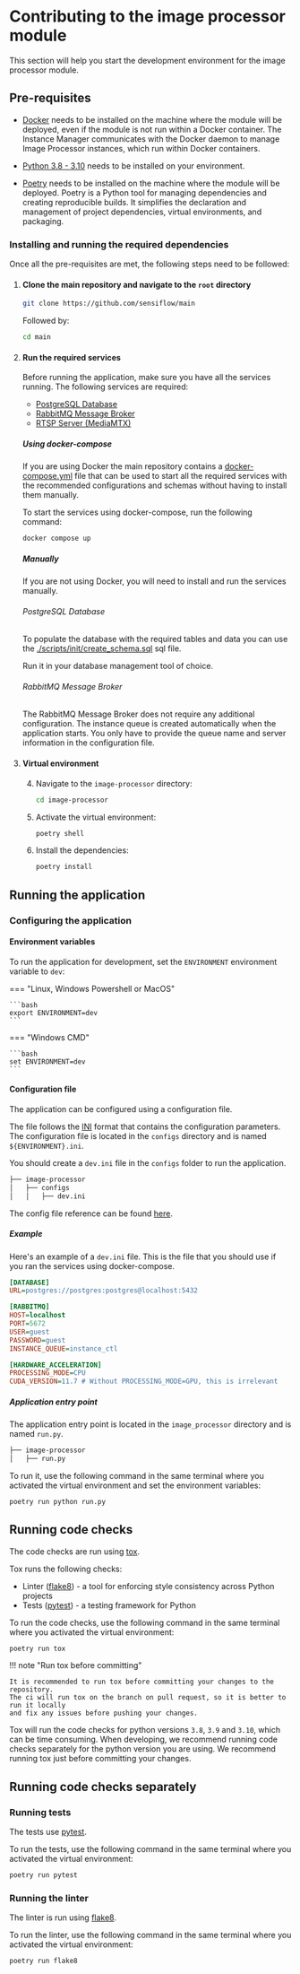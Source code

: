 # Contributing to the image processor module

This section will help you start the development environment for the image processor module.

## Pre-requisites

- [Docker](https://docs.docker.com/get-docker/) needs to be installed on the machine where the module will be deployed, even if the module is not run within a Docker container. The Instance Manager communicates with the Docker daemon to manage Image Processor instances, which run within Docker containers.

- [Python 3.8 - 3.10](https://www.python.org/downloads/) needs to be installed on your environment.

- [Poetry](https://python-poetry.org/docs/) needs to be installed on the machine where the module will be deployed. Poetry is a Python tool for managing dependencies and creating reproducible builds. It simplifies the declaration and management of project dependencies, virtual environments, and packaging.

### Installing and running the required dependencies

Once all the pre-requisites are met, the following steps need to be followed:

1.  #### Clone the main repository and navigate to the `root` directory

    ```sh
    git clone https://github.com/sensiflow/main
    ```

    Followed by:

    ```sh
    cd main
    ```

2.  #### Run the required services

    Before running the application, make sure you have all the services running. The following services are required:

    - [PostgreSQL Database](https://www.postgresql.org/download/)
    - [RabbitMQ Message Broker](https://www.rabbitmq.com/download.html)
    - [RTSP Server (MediaMTX)](https://github.com/aler9/media-mtx)

    ##### Using docker-compose

    If you are using Docker the main repository contains a [docker-compose.yml](https://github.com/sensiflow/main/docker-compose.yml) file that can be used to start all the required services with the recommended configurations and schemas without having to install them manually.

    To start the services using docker-compose, run the following command:

    ```sh
    docker compose up
    ```

    ##### Manually

    If you are not using Docker, you will need to install and run the services manually.

    ###### PostgreSQL Database

    To populate the database with the required tables and data you can use the [./scripts/init/create_schema.sql](https://github.com/sensiflow/main/sql/init/create_schema.sql) sql file.

    Run it in your database management tool of choice.

    ###### RabbitMQ Message Broker

    The RabbitMQ Message Broker does not require any additional configuration. The instance queue is created automatically when the application starts. You only have to provide the queue name and server information in the configuration file.

3.  #### Virtual environment

    4.  Navigate to the `image-processor` directory:

        ```sh
        cd image-processor
        ```

    5.  Activate the virtual environment:

        ```bash
        poetry shell
        ```

    6.  Install the dependencies:
        ```bash
        poetry install
        ```

## Running the application

### Configuring the application

#### Environment variables

To run the application for development, set the `ENVIRONMENT` environment variable to `dev`:

=== "Linux, Windows Powershell or MacOS"

    ```bash
    export ENVIRONMENT=dev
    ```

=== "Windows CMD"

    ```bash
    set ENVIRONMENT=dev
    ```

#### Configuration file

The application can be configured using a configuration file.

The file follows the [INI](https://en.wikipedia.org/wiki/INI_file) format that contains the configuration parameters. The configuration file is located in the `configs` directory and is named `${ENVIRONMENT}.ini`.

You should create a `dev.ini` file in the `configs` folder to run the application.

```bash
├── image-processor
│   ├── configs
│   │   ├── dev.ini
```

The config file reference can be found [here](../getting-started/config-file-reference.md).

##### Example

Here's an example of a `dev.ini` file. This is the file that you should use if you ran the services using docker-compose.

```ini
[DATABASE]
URL=postgres://postgres:postgres@localhost:5432

[RABBITMQ]
HOST=localhost
PORT=5672
USER=guest
PASSWORD=guest
INSTANCE_QUEUE=instance_ctl

[HARDWARE_ACCELERATION]
PROCESSING_MODE=CPU
CUDA_VERSION=11.7 # Without PROCESSING_MODE=GPU, this is irrelevant

```

##### Application entry point

The application entry point is located in the `image_processor` directory and is named `run.py`.

```bash
├── image-processor
│   ├── run.py
```

To run it, use the following command in the same terminal where you activated the virtual environment and set the environment variables:

```bash
poetry run python run.py
```

## Running code checks

The code checks are run using [tox](https://tox.readthedocs.io/en/latest/).

Tox runs the following checks:

- Linter ([flake8](https://flake8.pycqa.org/en/latest/)) - a tool for enforcing style consistency across Python projects
- Tests ([pytest](https://docs.pytest.org/en/stable/)) - a testing framework for Python

To run the code checks, use the following command in the same terminal where you activated the virtual environment:

```bash
poetry run tox
```

!!! note "Run tox before committing"

    It is recommended to run tox before committing your changes to the repository.
    The ci will run tox on the branch on pull request, so it is better to run it locally
    and fix any issues before pushing your changes.

Tox will run the code checks for python versions `3.8`, `3.9` and `3.10`, which can be time consuming. When developing, we recommend running code checks separately for the python version you are using. We recommend running tox just before committing your changes.

## Running code checks separately

### Running tests

The tests use [pytest](https://docs.pytest.org/en/stable/).

To run the tests, use the following command in the same terminal where you activated the virtual environment:

```bash
poetry run pytest
```

### Running the linter

The linter is run using [flake8](https://flake8.pycqa.org/en/latest/).

To run the linter, use the following command in the same terminal where you activated the virtual environment:

```bash
poetry run flake8
```
